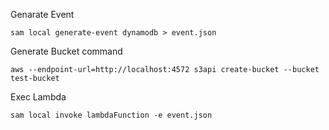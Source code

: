 

Genarate Event
```
sam local generate-event dynamodb > event.json
```

Generate Bucket command
```
aws --endpoint-url=http://localhost:4572 s3api create-bucket --bucket test-bucket
```

Exec Lambda
```
sam local invoke lambdaFunction -e event.json 
```